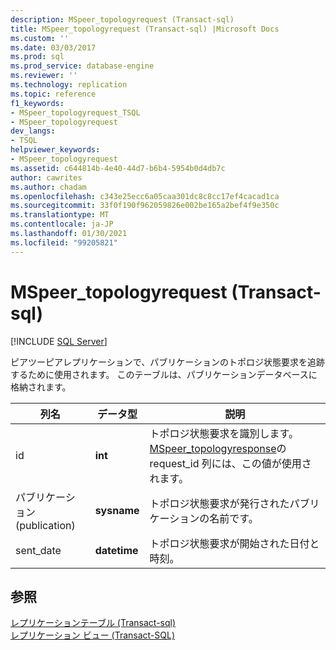 ```yaml
---
description: MSpeer_topologyrequest (Transact-sql)
title: MSpeer_topologyrequest (Transact-sql) |Microsoft Docs
ms.custom: ''
ms.date: 03/03/2017
ms.prod: sql
ms.prod_service: database-engine
ms.reviewer: ''
ms.technology: replication
ms.topic: reference
f1_keywords:
- MSpeer_topologyrequest_TSQL
- MSpeer_topologyrequest
dev_langs:
- TSQL
helpviewer_keywords:
- MSpeer_topologyrequest
ms.assetid: c644814b-4e40-44d7-b6b4-5954b0d4db7c
author: cawrites
ms.author: chadam
ms.openlocfilehash: c343e25ecc6a05caa301dc8c8cc17ef4cacad1ca
ms.sourcegitcommit: 33f0f190f962059826e002be165a2bef4f9e350c
ms.translationtype: MT
ms.contentlocale: ja-JP
ms.lasthandoff: 01/30/2021
ms.locfileid: "99205821"
---
```

# <a name="mspeer_topologyrequest-transact-sql"></a>MSpeer_topologyrequest (Transact-sql)
[!INCLUDE [SQL Server](../../includes/applies-to-version/sqlserver.md)]

  ピアツーピアレプリケーションで、パブリケーションのトポロジ状態要求を追跡するために使用されます。 このテーブルは、パブリケーションデータベースに格納されます。  
  
|列名|データ型|説明|  
|-----------------|---------------|-----------------|  
|id|**int**|トポロジ状態要求を識別します。 [MSpeer_topologyresponse](../../relational-databases/system-tables/mspeer-topologyresponse-transact-sql.md)の request_id 列には、この値が使用されます。|  
|パブリケーション (publication)|**sysname**|トポロジ状態要求が発行されたパブリケーションの名前です。|  
|sent_date|**datetime**|トポロジ状態要求が開始された日付と時刻。|  
  
## <a name="see-also"></a>参照  
 [レプリケーションテーブル &#40;Transact-sql&#41;](../../relational-databases/system-tables/replication-tables-transact-sql.md)   
 [レプリケーション ビュー &#40;Transact-SQL&#41;](../../relational-databases/system-views/replication-views-transact-sql.md)  
  
  
